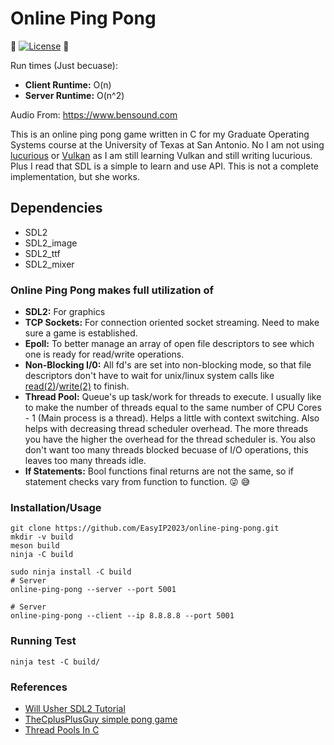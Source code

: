 # Online Ping Pong

:turtle: [![License](https://img.shields.io/badge/license-MIT-brightgreen.svg)](#license) :turtle:

Run times (Just becuase):
* **Client Runtime:** O(n)
* **Server Runtime:** O(n^2)

Audio From: https://www.bensound.com

This is an online ping pong game written in C for my Graduate Operating Systems course at the University of Texas at San Antonio. No I am not using [lucurious](https://github.com/EasyIP2023/lucurious) or [Vulkan](https://www.khronos.org/vulkan/) as I am still learning Vulkan and still writing lucurious. Plus I read that SDL is a simple to learn and use API. This is not a complete implementation, but she works.

## Dependencies
* SDL2
* SDL2_image
* SDL2_ttf
* SDL2_mixer

### Online Ping Pong makes full utilization of
* **SDL2:** For graphics
* **TCP Sockets:** For connection oriented socket streaming. Need to make sure a game is established.
* **Epoll:** To better manage an array of open file descriptors to see which one is ready for read/write operations.
* **Non-Blocking I/0:** All fd's are set into non-blocking mode, so that file descriptors don't have to wait for unix/linux system calls like [read(2)](https://linux.die.net/man/2/read)/[write(2)](https://linux.die.net/man/2/write) to finish.
* **Thread Pool:** Queue's up task/work for threads to execute. I usually like to make the number of threads equal to the same number of CPU Cores - 1 (Main process is a thread). Helps a little with context switching. Also helps with decreasing thread scheduler overhead. The more threads you have the higher the overhead for the thread scheduler is. You also don't want too many threads blocked becuase of I/O operations, this leaves too many threads idle.
* **If Statements:** Bool functions final returns are not the same, so if statement checks vary from function to function. :stuck_out_tongue_winking_eye: :sweat_smile:

### Installation/Usage
```
git clone https://github.com/EasyIP2023/online-ping-pong.git
mkdir -v build
meson build
ninja -C build
```

```
sudo ninja install -C build
# Server
online-ping-pong --server --port 5001

# Server
online-ping-pong --client --ip 8.8.8.8 --port 5001
```

### Running Test
```
ninja test -C build/
```

### References
* [Will Usher SDL2 Tutorial](https://www.willusher.io/pages/sdl2/)
* [TheCplusPlusGuy simple pong game](https://www.youtube.com/watch?v=cf0vWJn9zZc&list=PL949B30C9A609DEE8&index=20)
* [Thread Pools In C](https://nachtimwald.com/2019/04/12/thread-pool-in-c/)
